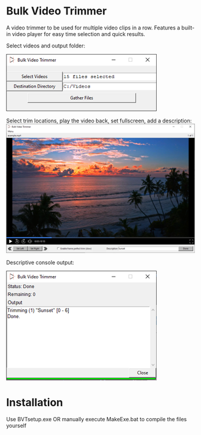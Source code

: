 # Bulk Video Trimmer
A video trimmer to be used for multiple video clips in a row.
Features a built-in video player for easy time selection and quick results.

Select videos and output folder:

![Initial Scene](github/InitScene.png)

Select trim locations, play the video back, set fullscreen, add a description:
![Clip Scene](github/ClipScene.png)

Descriptive console output:

![Trim Scene](github/TrimScene.png)

# Installation
Use BVTsetup.exe
OR manually execute MakeExe.bat to compile the files yourself

